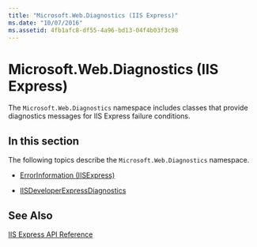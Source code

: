 ```yaml
---
title: "Microsoft.Web.Diagnostics (IIS Express)"
ms.date: "10/07/2016"
ms.assetid: 4fb1afc8-df55-4a96-bd13-04f4b03f3c98
---
```

# Microsoft.Web.Diagnostics (IIS Express)
The `Microsoft.Web.Diagnostics` namespace includes classes that provide diagnostics messages for IIS Express failure conditions.  
  
## In this section  
 The following topics describe the `Microsoft.Web.Diagnostics` namespace.  
  
- [ErrorInformation (IISExpress)](../../extensions/express-api-reference/errorinformation-iisexpress.md)  
  
- [IISDeveloperExpressDiagnostics](../../extensions/express-api-reference/iisdeveloperexpressdiagnostics.md)  
  
## See Also  
 [IIS Express API Reference](../../extensions/express-api-reference/express-api-reference.md)
